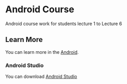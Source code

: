 # Android Course
Android course work for students lecture 1 to Lecture 6

## Learn More

You can learn more in the [Android](https://developer.android.com/).

### Android Studio

You can download [Android Studio](https://developer.android.com/studio)

